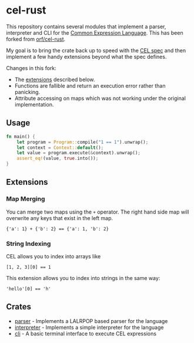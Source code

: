 # cel-rust

This repository contains several modules that implement a parser, interpreter and CLI for
the [Common Expression Language](https://github.com/google/cel-spec). This has been forked
from [orf/cel-rust](https://github.com/orf/cel-rust).

My goal is to bring the crate back up to speed with
the [CEL spec](https://github.com/google/cel-spec/blob/master/doc/intro.md) and then implement a few handy extensions
beyond what the spec defines.

Changes in this fork:

* The [extensions](#extensions) described below.
* Functions are fallible and return an execution error rather than panicking.
* Attribute accessing on maps which was not working under the original implementation.

## Usage

```rust
fn main() {
    let program = Program::compile("1 == 1").unwrap();
    let context = Context::default();
    let value = program.execute(&context).unwrap();
    assert_eq!(value, true.into());
}
```

## Extensions

### Map Merging

You can merge two maps using the `+` operator. The right hand side map will overwrite any keys that exist in the left
map.

```cel
{'a': 1} + {'b': 2} == {'a': 1, 'b': 2}
```

### String Indexing

CEL allows you to index into arrays like

```cel
[1, 2, 3][0] == 1
```

This extension allows you to index into strings in the same way:

```cel
'hello'[0] == 'h'
```

## Crates

* [parser](./parser) - Implements a LALRPOP based parser for the language
* [interpreter](./interpreter) - Implements a simple interpreter for the language
* [cli](./cli) - A basic terminal interface to execute CEL expressions
